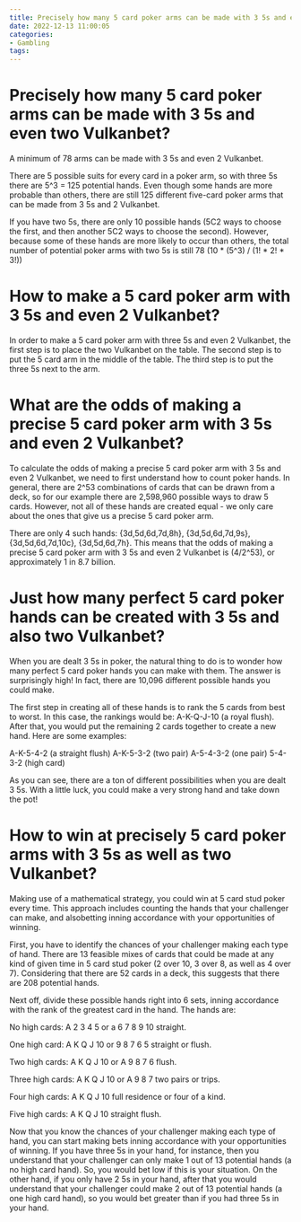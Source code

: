 ```yaml
---
title: Precisely how many 5 card poker arms can be made with 3 5s and even two Vulkanbet
date: 2022-12-13 11:00:05
categories:
- Gambling
tags:
---
```



#  Precisely how many 5 card poker arms can be made with 3 5s and even two Vulkanbet?

A minimum of 78 arms can be made with 3 5s and even 2 Vulkanbet.

There are 5 possible suits for every card in a poker arm, so with three 5s there are 5^3 = 125 potential hands. Even though some hands are more probable than others, there are still 125 different five-card poker arms that can be made from 3 5s and 2 Vulkanbet.

If you have two 5s, there are only 10 possible hands (5C2 ways to choose the first, and then another 5C2 ways to choose the second). However, because some of these hands are more likely to occur than others, the total number of potential poker arms with two 5s is still 78 (10 * (5^3) / (1! * 2! * 3!))

#  How to make a 5 card poker arm with 3 5s and even 2 Vulkanbet? 

In order to make a 5 card poker arm with three 5s and even 2 Vulkanbet, the first step is to place the two Vulkanbet on the table. The second step is to put the 5 card arm in the middle of the table. The third step is to put the three 5s next to the arm.

#  What are the odds of making a precise 5 card poker arm with 3 5s and even 2 Vulkanbet? 

To calculate the odds of making a precise 5 card poker arm with 3 5s and even 2 Vulkanbet, we need to first understand how to count poker hands. In general, there are 2^53 combinations of cards that can be drawn from a deck, so for our example there are 2,598,960 possible ways to draw 5 cards. However, not all of these hands are created equal - we only care about the ones that give us a precise 5 card poker arm. 

There are only 4 such hands: {3d,5d,6d,7d,8h}, {3d,5d,6d,7d,9s}, {3d,5d,6d,7d,10c}, {3d,5d,6d,7h}. This means that the odds of making a precise 5 card poker arm with 3 5s and even 2 Vulkanbet is (4/2^53), or approximately 1 in 8.7 billion.

#  Just how many perfect 5 card poker hands can be created with 3 5s and also two Vulkanbet? 

When you are dealt 3 5s in poker, the natural thing to do is to wonder how many perfect 5 card poker hands you can make with them. The answer is surprisingly high! In fact, there are 10,096 different possible hands you could make.

The first step in creating all of these hands is to rank the 5 cards from best to worst. In this case, the rankings would be: A-K-Q-J-10 (a royal flush). After that, you would put the remaining 2 cards together to create a new hand. Here are some examples:

A-K-5-4-2 (a straight flush)
A-K-5-3-2 (two pair)
A-5-4-3-2 (one pair)
5-4-3-2 (high card)

As you can see, there are a ton of different possibilities when you are dealt 3 5s. With a little luck, you could make a very strong hand and take down the pot!

#  How to win at precisely 5 card poker arms with 3 5s as well as two Vulkanbet?

Making use of a mathematical strategy, you could win at 5 card stud poker every time. This approach includes counting the hands that your challenger can make, and alsobetting inning accordance with your opportunities of winning.

First, you have to identify the chances of your challenger making each type of hand. There are 13 feasible mixes of cards that could be made at any kind of given time in 5 card stud poker (2 over 10, 3 over 8, as well as 4 over 7). Considering that there are 52 cards in a deck, this suggests that there are 208 potential hands.

Next off, divide these possible hands right into 6 sets, inning accordance with the rank of the greatest card in the hand. The hands are:

No high cards: A 2 3 4 5 or a 6 7 8 9 10 straight.

One high card: A K Q J 10 or 9 8 7 6 5 straight or flush.

Two high cards: A K Q J 10 or A 9 8 7 6 flush.

Three high cards: A K Q J 10 or A 9 8 7 two pairs or trips.

Four high cards: A K Q J 10 full residence or four of a kind.

Five high cards: A K Q J 10 straight flush.

Now that you know the chances of your challenger making each type of hand, you can start making bets inning accordance with your opportunities of winning. If you have three 5s in your hand, for instance, then you understand that your challenger can only make 1 out of 13 potential hands (a no high card hand). So, you would bet low if this is your situation. On the other hand, if you only have 2 5s in your hand, after that you would understand that your challenger could make 2 out of 13 potential hands (a one high card hand), so you would bet greater than if you had three 5s in your hand.